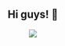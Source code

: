 <h2 align = "center";> Hi guys! 👋</h2>
<p align="center">
  <a href="https://github.com/Neerazan"><img src="https://readme-typing-svg.herokuapp.com?font=Fira+Code&pause=1000&center=true&vCenter=true&width=435&lines=I'am+Neerazan+an+IT+Student."></a>
</p>
